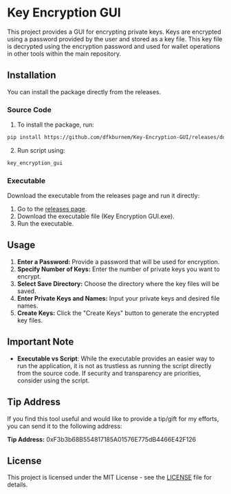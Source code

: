 # Key Encryption GUI

This project provides a GUI for encrypting private keys. Keys are encrypted using a password provided by the user and stored as a key file. This key file is decrypted using the encryption password and used for wallet operations in other tools within the main repository.

## Installation

You can install the package directly from the releases.

### Source Code

1. To install the package, run:

```bash
pip install https://github.com/dfkburnem/Key-Encryption-GUI/releases/download/v1.0.1/key_encryption_gui-1.0.1.tar.gz
```
2. Run script using:

```bash
key_encryption_gui
```

### Executable

Download the executable from the releases page and run it directly:

1. Go to the [releases page](https://github.com/dfkburnem/Key-Encryption-GUI/releases).
2. Download the executable file (Key Encryption GUI.exe).
3. Run the executable.

## Usage

1. **Enter a Password:** Provide a password that will be used for encryption.
2. **Specify Number of Keys:** Enter the number of private keys you want to encrypt.
3. **Select Save Directory:** Choose the directory where the key files will be saved.
4. **Enter Private Keys and Names:** Input your private keys and desired file names.
5. **Create Keys:** Click the "Create Keys" button to generate the encrypted key files.

## Important Note

- **Executable vs Script**: While the executable provides an easier way to run the application, it is not as trustless as running the script directly from the source code. If security and transparency are priorities, consider using the script.

## Tip Address

If you find this tool useful and would like to provide a tip/gift for my efforts, you can send it to the following address:

**Tip Address:** 0xF3b3b68B554817185A01576E775dB4466E42F126

## License

This project is licensed under the MIT License - see the [LICENSE](LICENSE) file for details.
